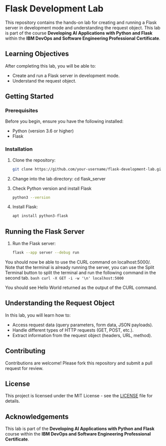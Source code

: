 # Flask Development Lab

This repository contains the hands-on lab for creating and running a Flask server in development mode and understanding the request object. This lab is part of the course **Developing AI Applications with Python and Flask** within the **IBM DevOps and Software Engineering Professional Certificate**.

## Learning Objectives

After completing this lab, you will be able to:
- Create and run a Flask server in development mode.
- Understand the request object.

## Getting Started

### Prerequisites

Before you begin, ensure you have the following installed:
- Python (version 3.6 or higher)
- Flask

### Installation

1. Clone the repository:
    ```bash
    git clone https://github.com/your-username/flask-development-lab.git
    ```
2. Change into the lab directory:
   cd flask_server
   
3. Check Python version and install Flask
    ```bash
    python3 --version
    ```
4. Install Flask:
    ```bash
    apt install python3-flask
    ```

## Running the Flask Server

1. Run the Flask server:
    ```bash
    flask --app server --debug run
    ```
    
You should now be able to use the CURL command on localhost:5000/. Note that the terminal is already running the server, you can use the Split Terminal button to split the terminal and run the following command in the second tab.
    ```bash
    curl -X GET -i -w '\n' localhost:5000
    ```
    
You should see Hello World returned as the output of the CURL command.

## Understanding the Request Object

In this lab, you will learn how to:
- Access request data (query parameters, form data, JSON payloads).
- Handle different types of HTTP requests (GET, POST, etc.).
- Extract information from the request object (headers, URL, method).

## Contributing

Contributions are welcome! Please fork this repository and submit a pull request for review.

## License

This project is licensed under the MIT License - see the [LICENSE](LICENSE) file for details.

## Acknowledgements

This lab is part of the **Developing AI Applications with Python and Flask** course within the **IBM DevOps and Software Engineering Professional Certificate**.
